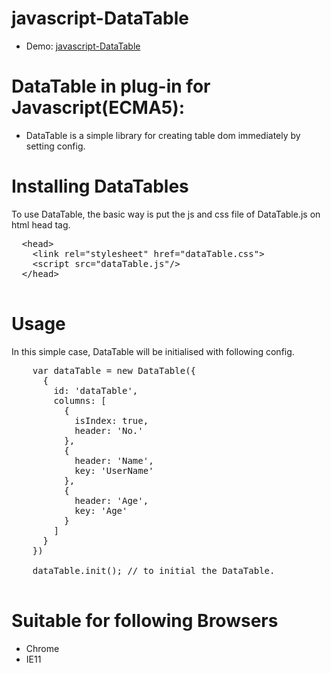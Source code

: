 # javascript-DataTable

-   Demo: [javascript-DataTable](https://chongruei.github.io/javascript-DataTable/)

# DataTable in plug-in for Javascript(ECMA5):
 
-   DataTable is a simple library for creating table dom immediately by setting config.

# Installing DataTables
  To use DataTable, the basic way is put the js and css file of DataTable.js on html head tag.
  <pre>
  &lt;head&gt;
    &lt;link rel="stylesheet" href="dataTable.css"&gt;
    &lt;script src="dataTable.js"/&gt;
  &lt;/head&gt;
  </pre>

# Usage
  In this simple case, DataTable will be initialised with following config.
  <pre>
    var dataTable = new DataTable({
      {
        id: 'dataTable',
        columns: [
          {
            isIndex: true,
            header: 'No.'
          },
          {
            header: 'Name',
            key: 'UserName'
          },
          {
            header: 'Age',
            key: 'Age'
          }
        ]
      }
    })

    dataTable.init(); // to initial the DataTable.
  </pre>

# Suitable for following Browsers
- Chrome
- IE11